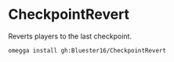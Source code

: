 # CheckpointRevert

Reverts players to the last checkpoint.

`omegga install gh:Bluester16/CheckpointRevert`
